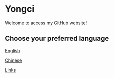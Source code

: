 # Yongci

Welcome to access my GitHub website!

## Choose your preferred language

[English](https://yongci.github.io/EN/index.html)

[Chinese](https://yongci.github.io/CN/index.html)






<footer>
<a href="https://yongci.github.io/Links/index.html" _blank="target">Links</a>
</footer>
